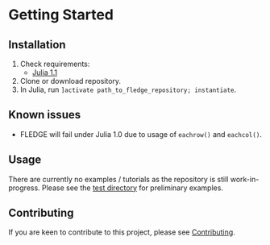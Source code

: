 # Getting Started

## Installation

1. Check requirements:
    - [Julia 1.1](https://julialang.org/)
2. Clone or download repository.
3. In Julia, run `]activate path_to_fledge_repository; instantiate`.

## Known issues

- FLEDGE will fail under Julia 1.0 due to usage of `eachrow()` and `eachcol()`.

## Usage

There are currently no examples / tutorials as the repository is still work-in-progress. Please see the [test directory](https://github.com/TUMCREATE-ESTL/FLEDGE.jl/tree/develop/test) for preliminary examples.

## Contributing

If you are keen to contribute to this project, please see [Contributing](contributing.md).
